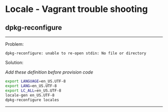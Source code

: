 # Locale - Vagrant trouble shooting

## dpkg-reconfigure

<hr>
Problem:

`dpkg-reconfigure: unable to re-open stdin: No file or directory`

Solution:

_Add these definition before provision code_

```sh
export LANGUAGE=en_US.UTF-8
export LANG=en_US.UTF-8
export LC_ALL=en_US.UTF-8
locale-gen en_US.UTF-8
dpkg-reconfigure locales
```
<hr>
